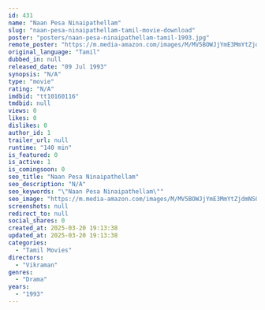 ```yaml
---
id: 431
name: "Naan Pesa Ninaipathellam"
slug: "naan-pesa-ninaipathellam-tamil-movie-download"
poster: "posters/naan-pesa-ninaipathellam-tamil-1993.jpg"
remote_poster: "https://m.media-amazon.com/images/M/MV5BOWJjYmE3MmYtZjdmNS00Y2FjLWI0ODQtOTA4M2IzMGZhNTQ0XkEyXkFqcGdeQXVyMTEzNzg0Mjkx._V1_SX300.jpg"
original_language: "Tamil"
dubbed_in: null
released_date: "09 Jul 1993"
synopsis: "N/A"
type: "movie"
rating: "N/A"
imdbid: "tt10160116"
tmdbid: null
views: 0
likes: 0
dislikes: 0
author_id: 1
trailer_url: null
runtime: "140 min"
is_featured: 0
is_active: 1
is_comingsoon: 0
seo_title: "Naan Pesa Ninaipathellam"
seo_description: "N/A"
seo_keywords: "\"Naan Pesa Ninaipathellam\""
seo_image: "https://m.media-amazon.com/images/M/MV5BOWJjYmE3MmYtZjdmNS00Y2FjLWI0ODQtOTA4M2IzMGZhNTQ0XkEyXkFqcGdeQXVyMTEzNzg0Mjkx._V1_SX300.jpg"
screenshots: null
redirect_to: null
social_shares: 0
created_at: 2025-03-20 19:13:38
updated_at: 2025-03-20 19:13:38
categories:
  - "Tamil Movies"
directors:
  - "Vikraman"
genres:
  - "Drama"
years:
  - "1993"
---
```

